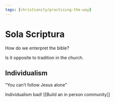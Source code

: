```yaml
---
tags: [christianity/practising-the-way]
---
```


# Sola Scriptura

How do we enterpret the bible?

Is it opposite to  tradition in the church.

## Individualism

“You can’t follow Jesus alone”

Individualism bad! [[Build an in person community]]

